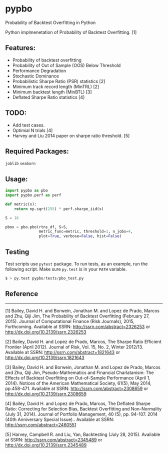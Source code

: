 # pypbo
Probability of Backtest Overfitting in Python

Python implmenetation of Probability of Backtest Overfitting. [1]

## Features:

* Probability of backtest overfitting
* Probability of Out of Sample (OOS) Below Threshold
* Performance Degradation
* Stochastic Dominance
* Probabilistic Sharpe Ratio (PSR) statistics [2]
* Minimum track record length (MinTRL) [2]
* Minimum backtest length (MinBTL) [3]
* Deflated Sharpe Ratio statistics [4]

## TODO:

* Add test cases.
* Optimial N trials [4]
* Harvey and Liu 2014 paper on sharpe ratio threshold. [5]


## Required Packages:

`joblib`
`seaborn`


## Usage:

```python
import pypbo as pbo
import pypbo.perf as perf

def metric(x):
    return np.sqrt(255) * perf.sharpe_iid(x)

S = 16

pbox = pbo.pbo(rtns_df, S=S,
               metric_func=metric, threshold=1, n_jobs=4,
               plot=True, verbose=False, hist=False)
```


## Testing

Test scripts use `pytest` package. To run tests, as an example, run the
following script. Make sure `py.test` is in your `PATH` variable.

```python
$ > py.test pypbo/tests/pbo_test.py
```

## Reference
---------
[1] Bailey, David H. and Borwein, Jonathan M. and Lopez de Prado, Marcos and Zhu, Qiji Jim, The Probability of Backtest Overfitting (February 27, 2015). Journal of Computational Finance (Risk Journals), 2015, Forthcoming. Available at SSRN: http://ssrn.com/abstract=2326253 or http://dx.doi.org/10.2139/ssrn.2326253

[2] Bailey, David H. and Lopez de Prado, Marcos, The Sharpe Ratio Efficient Frontier (April 2012). Journal of Risk, Vol. 15, No. 2, Winter 2012/13. Available at SSRN: http://ssrn.com/abstract=1821643 or http://dx.doi.org/10.2139/ssrn.1821643

[3] Bailey, David H. and Borwein, Jonathan M. and Lopez de Prado, Marcos and Zhu, Qiji Jim, Pseudo-Mathematics and Financial Charlatanism: The Effects of Backtest Overfitting on Out-of-Sample Performance (April 1, 2014). Notices of the American Mathematical Society, 61(5), May 2014, pp.458-471. Available at SSRN: http://ssrn.com/abstract=2308659 or http://dx.doi.org/10.2139/ssrn.2308659

[4] Bailey, David H. and Lopez de Prado, Marcos, The Deflated Sharpe Ratio: Correcting for Selection Bias, Backtest Overfitting and Non-Normality (July 31, 2014). Journal of Portfolio Management, 40 (5), pp. 94-107. 2014 (40th Anniversary Special Issue).. Available at SSRN: http://ssrn.com/abstract=2460551

[5] Harvey, Campbell R. and Liu, Yan, Backtesting (July 28, 2015). Available at SSRN: http://ssrn.com/abstract=2345489 or http://dx.doi.org/10.2139/ssrn.2345489

